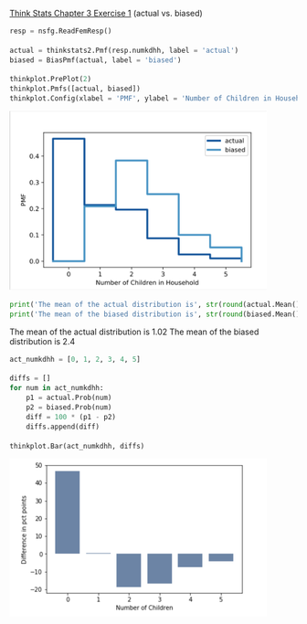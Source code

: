 [Think Stats Chapter 3 Exercise 1](http://greenteapress.com/thinkstats2/html/thinkstats2004.html#toc31) (actual vs. biased)

>> 
```python
resp = nsfg.ReadFemResp()

actual = thinkstats2.Pmf(resp.numkdhh, label = 'actual')
biased = BiasPmf(actual, label = 'biased')

thinkplot.PrePlot(2)
thinkplot.Pmfs([actual, biased])
thinkplot.Config(xlabel = 'PMF', ylabel = 'Number of Children in Household')
```

<img src="Actual_vs_Biased_Plot.png" width="450">

```python
print('The mean of the actual distribution is', str(round(actual.Mean(), 2)))
print('The mean of the biased distribution is', str(round(biased.Mean(), 2)))
```

The mean of the actual distribution is 1.02
The mean of the biased distribution is 2.4

```python
act_numkdhh = [0, 1, 2, 3, 4, 5]

diffs = []
for num in act_numkdhh:
    p1 = actual.Prob(num)
    p2 = biased.Prob(num)
    diff = 100 * (p1 - p2)
    diffs.append(diff)

thinkplot.Bar(act_numkdhh, diffs)
```

<img src="Diff_Plot.png" width="450">